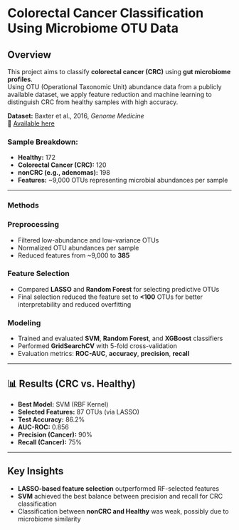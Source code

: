 # Colorectal Cancer Classification Using Microbiome OTU Data

##  Overview  
This project aims to classify **colorectal cancer (CRC)** using **gut microbiome profiles**.  
Using OTU (Operational Taxonomic Unit) abundance data from a publicly available dataset, we apply feature reduction and machine learning to distinguish CRC from healthy samples with high accuracy.

**Dataset:** Baxter et al., 2016, *Genome Medicine*  
🔗 [Available here](https://genomemedicine.biomedcentral.com/articles/10.1186/s13073-016-0290-3)


### Sample Breakdown:
- **Healthy:** 172  
- **Colorectal Cancer (CRC):** 120  
- **nonCRC (e.g., adenomas):** 198  
- **Features:** ~9,000 OTUs representing microbial abundances per sample

---

###  Methods

### **Preprocessing**
- Filtered low-abundance and low-variance OTUs  
- Normalized OTU abundances per sample  
- Reduced features from ~9,000 to **385**

### **Feature Selection**
- Compared **LASSO** and **Random Forest** for selecting predictive OTUs
-  Final selection reduced the feature set to **<100** OTUs for better interpretability and reduced overfitting

### **Modeling**
- Trained and evaluated **SVM**, **Random Forest**, and **XGBoost** classifiers  
- Performed **GridSearchCV** with 5-fold cross-validation  
- Evaluation metrics: **ROC-AUC**, **accuracy**, **precision**, **recall**

---

## 📊 Results (CRC vs. Healthy)

- **Best Model:** SVM (RBF Kernel)  
- **Selected Features:** 87 OTUs (via LASSO)  
- **Test Accuracy:** 86.2%  
- **AUC-ROC:** 0.856  
- **Precision (Cancer):** 90%  
- **Recall (Cancer):** 75%

---

##  Key Insights
- **LASSO-based feature selection** outperformed RF-selected features  
- **SVM** achieved the best balance between precision and recall for CRC classification  
- Classification between **nonCRC and Healthy** was weak, possibly due to microbiome similarity

